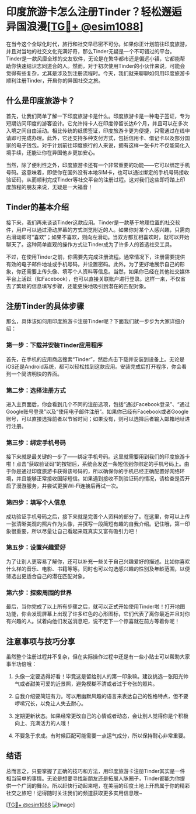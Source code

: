 # 印度旅游卡怎么注册Tinder？轻松邂逅异国浪漫[[TG💪+ @esim1088](https://t.me/s/esim1088)]

在当今这个全球化时代，旅行和社交早已密不可分。如果你正计划前往印度旅游，并且对当地的社交文化充满好奇，那么Tinder无疑是一个不可错过的平台。Tinder是一款风靡全球的交友软件，无论是在繁华都市还是偏远小镇，它都能帮助你快速结识志同道合的人。然而，对于初次使用Tinder的小伙伴来说，可能会觉得有些复杂，尤其是涉及到注册流程时。今天，我们就来聊聊如何用印度旅游卡顺利注册Tinder，开启你的异国社交之旅。

## 什么是印度旅游卡？

首先，让我们简单了解一下印度旅游卡是什么。印度旅游卡是一种电子签证，专为短期访问印度的游客设计。它允许持卡人在印度停留长达6个月，并且可以在多次入境之间自由活动。相比传统的纸质签证，印度旅游卡更为便捷，只需通过在线申请即可完成办理。此外，它还支持多种支付方式，包括信用卡、借记卡以及部分国家的电子钱包。对于计划前往印度旅行的人来说，拥有这样一张卡片不仅能简化入境手续，还能让你在异国他乡更加安心。

当然，除了便利性之外，印度旅游卡还有一个非常重要的功能——它可以绑定手机号码。这意味着，即使你在国外没有本地SIM卡，也可以通过绑定的手机号码接收验证码，从而顺利完成Tinder等社交平台的注册过程。这对我们这些即将踏上印度旅程的朋友来说，无疑是一大福音！

## Tinder的基本介绍

接下来，我们再来谈谈Tinder这款应用。Tinder是一款基于地理位置的社交软件，用户可以通过滑动屏幕的方式浏览附近的人。如果你对某个人感兴趣，只需向右滑动即可“喜欢”；如果不喜欢，则向左滑动。当双方都互相喜欢时，就可以开始聊天了。这种简单直观的操作方式让Tinder成为了许多人的首选社交工具。

不过，在使用Tinder之前，你需要先完成注册流程。通常情况下，注册需要提供有效的电子邮件地址或手机号码，并设置密码。此外，为了更好地展示自己的形象，你还需要上传头像、填写个人资料等信息。当然，如果你已经在其他社交媒体平台上活跃（如Facebook），也可以直接关联账户进行登录。这样一来，不仅省去了繁琐的信息填写步骤，还能更快地吸引到潜在的匹配对象。

## 注册Tinder的具体步骤

那么，具体该如何用印度旅游卡注册Tinder呢？下面我们就一步步为大家详细介绍：

### 第一步：下载并安装Tinder应用程序

首先，在手机的应用商店搜索“Tinder”，然后点击下载并安装到设备上。无论是iOS还是Android系统，都可以轻松找到这款应用。安装完成后打开程序，你会看到一个简洁明快的界面。

### 第二步：选择注册方式

进入主页面后，你会看到几个不同的注册选项，包括“通过Facebook登录”、“通过Google账号登录”以及“使用电子邮件注册”。如果你已经有Facebook或者Google账号，可以直接选择前者以节省时间；如果没有，则可以选择后者输入邮箱地址进行注册。

### 第三步：绑定手机号码

接下来就是最关键的一步了——绑定手机号码。这里就需要用到我们的印度旅游卡啦！点击“获取验证码”的按钮后，系统会发送一条短信到你绑定的手机号码上。由于你是通过印度旅游卡获得该号码的，所以确保你的手机已经正确配置好网络环境，并且能够正常接收国际短信。如果遇到接收不到验证码的情况，请检查是否开启了漫游服务，并尝试更换Wi-Fi连接后再试一次。

### 第四步：填写个人信息

成功验证手机号码之后，接下来就是完善个人资料的部分了。在这里，你可以上传一张清晰美观的照片作为头像，并撰写一段简短有趣的自我介绍。记住哦，第一印象很重要，所以尽量让自己看起来既真实又富有吸引力吧！

### 第五步：设置兴趣爱好

为了让别人更容易了解你，还可以补充一些关于自己兴趣爱好的描述。比如你喜欢什么样的音乐、电影、书籍等等。同时也可以勾选感兴趣的性别及年龄范围，以便筛选出更适合自己的潜在匹配对象。

### 第六步：探索周围的世界

最后，当你完成了以上所有步骤之后，就可以正式开始使用Tinder啦！打开地图功能，你会发现屏幕上出现了许多红色的心形图标，它们代表了离你最近并且对你有兴趣的人。试着向他们发送消息吧，说不定下一个惊喜就在前方等着你呢！

## 注意事项与技巧分享

虽然整个注册过程并不复杂，但在实际操作过程中还是有一些小贴士可以帮助大家事半功倍哦：

1. 头像一定要选得好看！毕竟这是留给别人的第一印象嘛。建议挑选一张阳光帅气或者甜美可爱的近景照，避免模糊不清或者过于夸张的照片。

2. 自我介绍要简短有力。可以用幽默风趣的语言来表达自己的性格特点，但不要啰嗦冗长，以免让人失去耐心。

3. 定期更新状态。如果经常更改自己的心情或者动态，会让别人觉得你是个积极向上、充满活力的人哦！

4. 不要急于求成。有时候匹配可能需要一点运气成分，所以保持耐心非常重要。

## 结语

总而言之，只要掌握了正确的技巧和方法，用印度旅游卡注册Tinder其实是一件相当简单的事情。无论是想要寻找新朋友还是拓展人脉圈子，Tinder都能为你提供一个广阔的舞台。所以赶快行动起来吧，在美丽的印度土地上开启属于你的精彩社交之旅吧！记得随时关注我们的频道获取更多实用信息哦~

[[TG💪+ @esim1088](https://t.me/s/esim1088) ![Image](https://i.postimg.cc/4NQfJmqS/Snipaste-2025-05-13-00-14-12.png)]